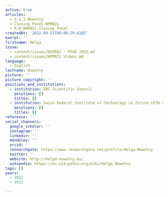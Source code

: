 ```yaml
---
active: true
articles:
  - 3.1.1_Nowotny
  - Closing Panel-WPRN21
  - 9.0_WPRN21_Closing Panel
createdAt: '2022-09-21T08:08:29.828Z'
exerpt: ''
firstname: Helga
issue:
  - content/issues/HCERES - PFUE 2022.md
  - content/issues/WPRN21 Videos.md
language:
  - English
lastname: Nowotny
picture: ''
picture_copyright: ''
positions_and_institutions:
  - institution: ERC Scientific Council
    positions: []
    titles: []
  - institution: Swiss Federal Institute of Technology in Zürich (ETH Zurich), Switzerland
    positions: []
    titles: []
reference: ''
social_channels:
  google_scholar: ''
  instagram: ''
  linkedin: ''
  mendeley: ''
  orcid: ''
  researchgate: https://www.researchgate.net/profile/Helga-Nowotny
  twitter: ''
  website: http://helga-nowotny.eu/
  wikipedia: https://en.wikipedia.org/wiki/Helga_Nowotny
tags: []
years:
  - 2022
  - 2021

---
```


